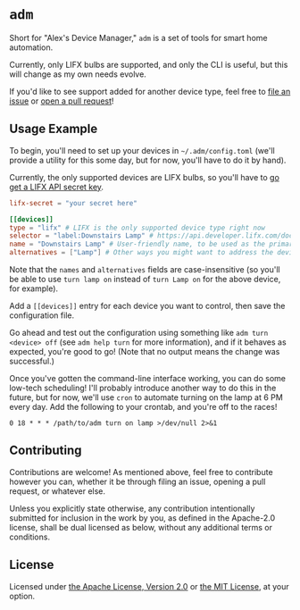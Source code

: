 # `adm`

Short for "Alex's Device Manager," `adm` is a set of tools for smart home automation.

Currently, only LIFX bulbs are supported, and only the CLI is useful, but this will change as my own needs evolve.

If you'd like to see support added for another device type, feel free to [file an issue](https://github.com/Aehmlo/adm/issues/new) or [open a pull request](https://github.com/Aehmlo/adm/compare)!

## Usage Example

To begin, you'll need to set up your devices in `~/.adm/config.toml` (we'll provide a utility for this some day, but for now, you'll have to do it by hand).

Currently, the only supported devices are LIFX bulbs, so you'll have to [go get a LIFX API secret key](https://api.developer.lifx.com/docs/authentication).

```toml
lifx-secret = "your secret here"

[[devices]]
type = "lifx" # LIFX is the only supported device type right now
selector = "label:Downstairs Lamp" # https://api.developer.lifx.com/docs/selectors
name = "Downstairs Lamp" # User-friendly name, to be used as the primary device identifier
alternatives = ["Lamp"] # Other ways you might want to address the device (optional)
```

Note that the `names` and `alternatives` fields are case-insensitive (so you'll be able to use `turn lamp on` instead of `turn Lamp on` for the above device, for example).

Add a `[[devices]]` entry for each device you want to control, then save the configuration file.

Go ahead and test out the configuration using something like `adm turn <device> off` (see `adm help turn` for more information), and if it behaves as expected, you're good to go! (Note that no output means the change was successful.)

Once you've gotten the command-line interface working, you can do some low-tech scheduling! I'll probably introduce another way to do this in the future, but for now, we'll use `cron` to automate turning on the lamp at 6 PM every day. Add the following to your crontab, and you're off to the races!

```crontab
0 18 * * * /path/to/adm turn on lamp >/dev/null 2>&1
```

## Contributing

Contributions are welcome! As mentioned above, feel free to contribute however you can, whether it be through filing an issue, opening a pull request, or whatever else.

Unless you explicitly state otherwise, any contribution intentionally submitted for inclusion in the work by you, as defined in the Apache-2.0 license, shall be dual licensed as below, without any additional terms or conditions.

## License

Licensed under [the Apache License, Version 2.0](https://opensource.org/licenses/Apache-2.0) or [the MIT License](https://opensource.org/licenses/MIT), at your
option.